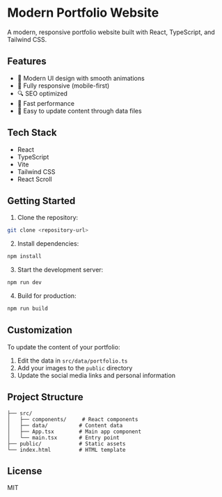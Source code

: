 # Modern Portfolio Website

A modern, responsive portfolio website built with React, TypeScript, and Tailwind CSS.

## Features

- 🎨 Modern UI design with smooth animations
- 📱 Fully responsive (mobile-first)
- 🔍 SEO optimized
- 🚀 Fast performance
- 🔄 Easy to update content through data files

## Tech Stack

- React
- TypeScript
- Vite
- Tailwind CSS
- React Scroll

## Getting Started

1. Clone the repository:
```bash
git clone <repository-url>
```

2. Install dependencies:
```bash
npm install
```

3. Start the development server:
```bash
npm run dev
```

4. Build for production:
```bash
npm run build
```

## Customization

To update the content of your portfolio:

1. Edit the data in `src/data/portfolio.ts`
2. Add your images to the `public` directory
3. Update the social media links and personal information

## Project Structure

```
├── src/
│   ├── components/     # React components
│   ├── data/          # Content data
│   ├── App.tsx        # Main app component
│   └── main.tsx       # Entry point
├── public/            # Static assets
└── index.html         # HTML template
```

## License

MIT 